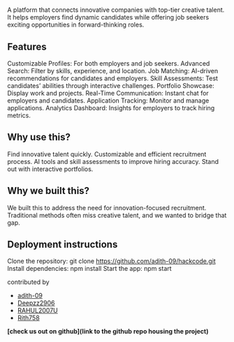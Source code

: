 # <HACKCODE>

A platform that connects innovative companies with top-tier creative talent. It helps employers find dynamic candidates while offering job seekers exciting opportunities in forward-thinking roles.

## Features

Customizable Profiles: For both employers and job seekers.
Advanced Search: Filter by skills, experience, and location.
Job Matching: AI-driven recommendations for candidates and employers.
Skill Assessments: Test candidates’ abilities through interactive challenges.
Portfolio Showcase: Display work and projects.
Real-Time Communication: Instant chat for employers and candidates.
Application Tracking: Monitor and manage applications.
Analytics Dashboard: Insights for employers to track hiring metrics.

## Why use this?

Find innovative talent quickly.
Customizable and efficient recruitment process.
AI tools and skill assessments to improve hiring accuracy.
Stand out with interactive portfolios.

## Why we built this?

We built this to address the need for innovation-focused recruitment. Traditional methods often miss creative talent, and we wanted to bridge that gap.

## Deployment instructions

Clone the repository: git clone https://github.com/adith-09/hackcode.git
Install dependencies: npm install
Start the app: npm start


contributed by
- [adith-09](https:github.com/adith-09)
- [Deepzz2906](https:github.com/Deepzz2906)
- [RAHUL2007U](https:github.com/RAHUL2007U)
- [Rith758](https:github.com/Rith758)

**[check us out on github](link to the github repo housing the project)**
